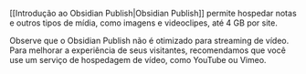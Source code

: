 [[Introdução ao Obsidian Publish|Obsidian Publish]] permite hospedar notas e outros tipos de mídia, como imagens e videoclipes, até 4 GB por site.

Observe que o Obsidian Publish não é otimizado para streaming de vídeo. Para melhorar a experiência de seus visitantes, recomendamos que você use um serviço de hospedagem de vídeo, como YouTube ou Vimeo.